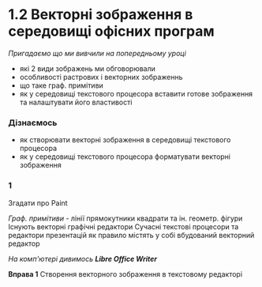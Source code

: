 # 1.2 Векторні зображення в середовищі офісних програм

*Пригадаємо що ми вивчили на попередньому уроці*
- які 2 види зображень ми обговорювали 
- особливості растрових і векторних зображеннь
- що таке граф. примітиви
- як у середовищі текстового процесора вставити готове зображення та налаштувати його властивості

### Дізнаємось 

- як створювати векторні зображення в середовищі текстового процесора
- як у середовищі текстового процесора форматувати векторні зображення

### 1
Згадати про Paint

*Граф. примітиви* - лінії прямокутники квадрати та ін. геометр. фігури
Існують векторні графічні редактори
Сучасні текстові процесори та редактори презентацій як правило містять у собі вбудований векторний редактор 

*На комп'ютері дивимось **Libre Office Writer***

**Вправа 1** Створення векторного зображення в текстовому редакторі


